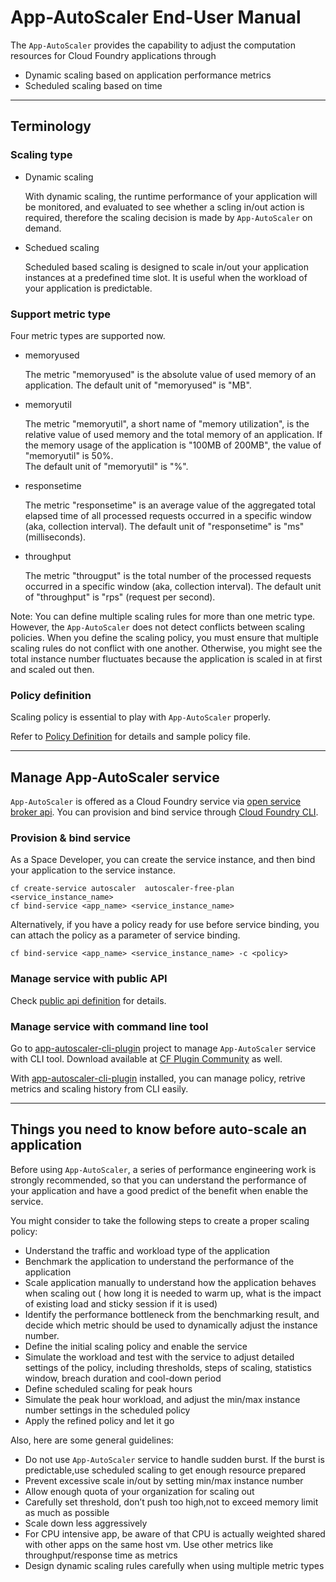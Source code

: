 # App-AutoScaler End-User Manual

The `App-AutoScaler` provides the capability to adjust the computation resources for Cloud Foundry applications through

* Dynamic scaling based on application performance metrics
* Scheduled scaling based on time

----
## Terminology

### Scaling type
* Dynamic scaling

    With dynamic scaling, the runtime performance of your application will be  monitored, and evaluated to see whether a scling in/out action is required, therefore the scaling decision is made by `App-AutoScaler` on demand. 

* Schedued scaling

    Scheduled based scaling is designed to scale in/out your application instances at a predefined time slot. It is useful when the workload of your application is predictable.  

### Support metric type

Four metric types are supported now.

* memoryused 

    The metric "memoryused" is the absolute value of used memory of an application.
    The default unit of "memoryused" is "MB". 

* memoryutil

    The metric "memoryutil", a short name of "memory utilization", is the relative value of used memory and the total memory of an application.
    If the memory usage of the application is "100MB of 200MB", the value of "memoryutil" is 50%.  
    The default unit of "memoryutil" is "%".

* responsetime

    The metric "responsetime" is an average value of the aggregated total elapsed time of all processed requests occurred in a specific window (aka, collection interval). 
    The default unit of "responsetime" is "ms" (milliseconds).

* throughput 

    The metric "througput" is the total number of the processed requests occurred in a specific window (aka, collection interval). 
    The default unit of "throughput" is "rps" (request per second).

Note: 
You can define multiple scaling rules for more than one metric type. However, the `App-AutoScaler` does not detect conflicts between scaling policies. When you define the scaling policy, you must ensure that multiple scaling rules do not conflict with one another. Otherwise, you might see the total instance number fluctuates because the application is scaled in at first and scaled out then.

### Policy definition

Scaling policy is essential to play with `App-AutoScaler` properly. 

Refer to [Policy Definition][aa] for details and sample policy file. 

----
## Manage App-AutoScaler service

`App-AutoScaler` is offered as a Cloud Foundry service via [open service broker api][ab]. You can provision and bind service through [Cloud Foundry CLI][ac]. 

### Provision & bind service 
As a Space Developer, you can create the service instance, and then bind your application to the service instance.
```
cf create-service autoscaler  autoscaler-free-plan  <service_instance_name>
cf bind-service <app_name> <service_instance_name>
```

Alternatively, if you have a policy ready for use before service binding, you can attach the policy as a parameter of service binding.
```
cf bind-service <app_name> <service_instance_name> -c <policy>
```

### Manage service with public API

Check [public api definition][af] for details. 

### Manage service with command line tool 

Go to [app-autoscaler-cli-plugin][ad] project to manage `App-AutoScaler` service with CLI tool.
Download available at [CF Plugin Community][ae] as well.

With [app-autoscaler-cli-plugin][ad] installed, you can manage policy, retrive metrics and scaling history from CLI easily.


----
## Things you need to know before auto-scale an application

Before using `App-AutoScaler`, a series of performance engineering work is strongly recommended, so that you can understand the performance of your application and have a good predict of the benefit when enable the service.

You might consider to take the following steps to create a proper scaling policy: 

* Understand the traffic and workload type of the application
* Benchmark the application to understand the performance of the application
* Scale application manually to understand how the application behaves when scaling out ( how long it is needed to warm up, what is the impact of existing load and sticky session if it is used)
* Identify the performance bottleneck from the benchmarking result, and decide which metric should be used to dynamically adjust the instance number.
* Define the initial scaling policy and enable the service
* Simulate the workload and test with the service to adjust detailed settings of the policy, including thresholds, steps of scaling, statistics window, breach duration and cool-down period
* Define scheduled scaling for peak hours 
* Simulate the peak hour workload, and adjust the min/max instance number settings in the scheduled policy
* Apply the refined policy and let it go

Also, here are some general guidelines:

* Do not use `App-AutoScaler` service to handle sudden burst. If the burst is predictable,use scheduled scaling to get enough resource prepared
* Prevent excessive scale in/out by setting min/max instance number 
* Allow enough quota of your organization for scaling out
* Carefully set threshold, don’t push too high,not to exceed memory limit as much as possible 
* Scale down less aggressively
* For CPU intensive app, be aware of that CPU is actually weighted shared with other apps on the same host vm.  Use other metrics like 
throughput/response time as metrics
* Design dynamic scaling rules carefully when using multiple metric types


[aa]: https://github.com/cloudfoundry-incubator/app-autoscaler/blob/develop/docs/Policy_defnition.rst
[ab]: https://github.com/openservicebrokerapi/servicebroker/blob/master/spec.md
[ac]: https://github.com/cloudfoundry/cli
[ad]: https://github.com/cloudfoundry-incubator/app-autoscaler-cli-plugin
[ae]: https://plugins.cloudfoundry.org/
[af]: https://github.com/cloudfoundry-incubator/app-autoscaler/blob/develop/docs/Public_API.rst
